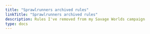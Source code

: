 ```yaml
---
title: "Sprawlrunners archived rules"
linkTitle: "Sprawlrunners archived rules"
description: Rules I've removed from my Savage Worlds campaign
type: docs
---
```

